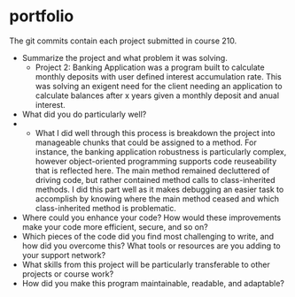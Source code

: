# portfolio
The git commits contain each project submitted in course 210.
- Summarize the project and what problem it was solving.
  - Project 2: Banking Application was a program built to calculate monthly deposits with user defined interest accumulation rate. This was solving an exigent need for the client needing an application to calculate balances after x years given a monthly deposit and anual interest.
- What did you do particularly well?
-   - What I did well through this process is breakdown the project into manageable chunks that could be assigned to a method. For instance, the banking application robustness is particularly complex, however object-oriented programming supports code reuseability that is reflected here. The main method remained decluttered of driving code, but rather contained method calls to class-inherited methods. I did this part well as it makes debugging an easier task to accomplish by knowing where the main method ceased and which class-inherited method is problematic.
- Where could you enhance your code? How would these improvements make your code more efficient, secure, and so on?
- Which pieces of the code did you find most challenging to write, and how did you overcome this? What tools or resources are you adding to your support network?
- What skills from this project will be particularly transferable to other projects or course work?
- How did you make this program maintainable, readable, and adaptable?
